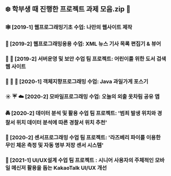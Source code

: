 ## ❄️ 학부생 때 진행한 프로젝트 과제 모음.zip 🔏

### 🕸 [2019-1] 웹프로그래밍기초 수업: 나만의 웹사이트 제작

### 📰 [2019-2] 웹프로그래밍응용 수업: XML 뉴스 기사 목록 편집기 & 뷰어

### 👦 👧 [2019-2] 서버운영 및 보안 수업 팀 프로젝트: 어린이를 위한 도서 검색 웹 사이트

### 🍎 🍋 🍉 [2020-1] 객체지향프로그래밍 수업: Java 과일가게 포스기

### ☀️ ☔ ☁️ [2020-2] 모바일프로그래밍 수업: 오늘의 외출 옷차림 공유 앱

### 🚔 [2020-2] 데이터 분석 및 활용 수업 팀 프로젝트: '범죄 발생 위치와 경찰서 위치 데이터 분석에 따른 경찰서 위치 추천'

### 🍒 [2020-2] 센서프로그래밍 수업 팀 프로젝트: '라즈베리 파이를 이용한 무인 체온 측정 및 자동 명부 저장 센서 시스템'

### 📱 [2021-1] UI/UX설계 수업 팀 프로젝트 : 시니어 사용자의 주체적인 모바일 메신저 활용을 돕는 KakaoTalk UI/UX 개선
